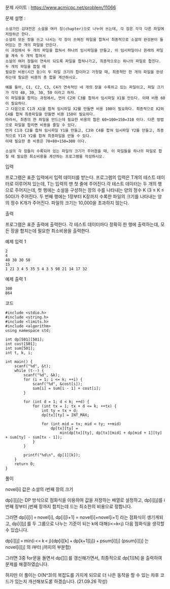 문제 사이트 : https://www.acmicpc.net/problem/11066

문제 설명 : 

    소설가인 김대전은 소설을 여러 장(chapter)으로 나누어 쓰는데, 각 장은 각각 다른 파일에 저장하곤 한다. 
    소설의 모든 장을 쓰고 나서는 각 장이 쓰여진 파일을 합쳐서 최종적으로 소설의 완성본이 들어있는 한 개의 파일을 만든다. 
    이 과정에서 두 개의 파일을 합쳐서 하나의 임시파일을 만들고, 이 임시파일이나 원래의 파일을 계속 두 개씩 합쳐서 
    소설의 여러 장들이 연속이 되도록 파일을 합쳐나가고, 최종적으로는 하나의 파일로 합친다. 두 개의 파일을 합칠 때 
    필요한 비용(시간 등)이 두 파일 크기의 합이라고 가정할 때, 최종적인 한 개의 파일을 완성하는데 필요한 비용의 총 합을 계산하시오.

    예를 들어, C1, C2, C3, C4가 연속적인 네 개의 장을 수록하고 있는 파일이고, 파일 크기가 각각 40, 30, 30, 50 이라고 하자. 
    이 파일들을 합치는 과정에서, 먼저 C2와 C3를 합쳐서 임시파일 X1을 만든다. 이때 비용 60이 필요하다. 
    그 다음으로 C1과 X1을 합쳐 임시파일 X2를 만들면 비용 100이 필요하다. 최종적으로 X2와 C4를 합쳐 최종파일을 만들면 비용 150이 필요하다. 
    따라서, 최종의 한 파일을 만드는데 필요한 비용의 합은 60+100+150=310 이다. 다른 방법으로 파일을 합치면 비용을 줄일 수 있다. 
    먼저 C1과 C2를 합쳐 임시파일 Y1을 만들고, C3와 C4를 합쳐 임시파일 Y2를 만들고, 최종적으로 Y1과 Y2를 합쳐 최종파일을 만들 수 있다. 
    이때 필요한 총 비용은 70+80+150=300 이다.

    소설의 각 장들이 수록되어 있는 파일의 크기가 주어졌을 때, 이 파일들을 하나의 파일로 합칠 때 필요한 최소비용을 계산하는 프로그램을 작성하시오.

입력

프로그램은 표준 입력에서 입력 데이터를 받는다. 프로그램의 입력은 T개의 테스트 데이터로 이루어져 있는데, T는 입력의 맨 첫 줄에 주어진다.각 테스트 데이터는 두 개의 행으로 주어지는데, 첫 행에는 소설을 구성하는 장의 수를 나타내는 양의 정수 K (3 ≤ K ≤ 500)가 주어진다. 두 번째 행에는 1장부터 K장까지 수록한 파일의 크기를 나타내는 양의 정수 K개가 주어진다. 파일의 크기는 10,000을 초과하지 않는다.

출력

프로그램은 표준 출력에 출력한다. 각 테스트 데이터마다 정확히 한 행에 출력하는데, 모든 장을 합치는데 필요한 최소비용을 출력한다.

예제 입력 1 

    2
    4
    40 30 30 50
    15
    1 21 3 4 5 35 5 4 3 5 98 21 14 17 32
    
예제 출력 1 

    300
    864

코드

    #include <stdio.h>
    #include <string.h>
    #include <limits.h>
    #include <algorithm>
    using namespace std;

    int dp[501][501];
    int cost[501];
    int sum[501];
    int t, k, i;

    int main() {
        scanf("%d", &t);
        while (t--) {
            scanf("%d", &k);
            for (i = 1; i <= k; ++i) {
                scanf("%d", &cost[i]);
                sum[i] = sum[i - 1] + cost[i];
            }

            for (int d = 1; d < k; ++d) {
                for (int tx = 1; tx + d <= k; ++tx) {
                    int ty = tx + d;
                    dp[tx][ty] = INT_MAX;

                    for (int mid = tx; mid < ty; ++mid)
                        dp[tx][ty] =
                            min(dp[tx][ty], dp[tx][mid] + dp[mid + 1][ty] + sum[ty] - sum[tx - 1]);
                }
            }

            printf("%d\n", dp[1][k]);
        }
        return 0;
    }


풀이

novel[i] 값은 소설의 i번째 장의 크기

dp[i][j]는 DP 방식으로 점화식을 이용하여 값을 저장하는 배열로 설정하고, dp[i][j]를 i번째 장부터 j번째 장까지 합치는데 드는 최소한의 비용으로 정합니다.

그러면 dp[i][i] = novel[i], dp[i][i+1] = novel[i]+novel[i+1] 라는 점화식이 생기게되고, dp[i][j] 를 두 그룹으로 나누는 기준이 되는 k에 대해(i<=k<j) 다음 점화식을 생각할 수 있습니다.

dp[i][j] = min(i <= k < j){dp[i][k] + dp[k+1][j]} + psum[i][j] (psum[i][j] 는 novel[i][j] 의 i부터 j까지의 부분합)

그러면 3중 for문을 돌면서 dp[][] 를 갱신해가면서, 최종적으로 dp[1][N] 을 출력하여 문제를 해결하였습니다. 

하지만 이 풀이는 O(N^3)의 복잡도를 가지게 되므로 더 나은 동작을 할 수 있는 차후 코드가 있는지 개선해보도롣 하겠습니다. (21.09.26 작성)


